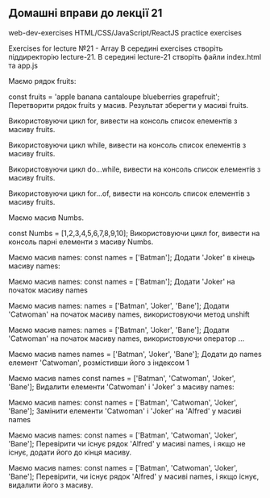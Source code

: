 ## Домашні вправи до лекції 21
web-dev-exercises
HTML/CSS/JavaScript/ReactJS practice exercises

Exercises for lecture №21 - Array
В середині exercises створіть піддиректорію lecture-21. В середині lecture-21 створіть файли index.html та app.js

<!DOCTYPE html>
<html lang="en">
<head>
    <meta charset="UTF-8">
    <meta name="viewport" content="width=device-width, initial-scale=1.0">
    <title>Document</title>
	 <link rel="shortcut icon" href="/favicon.ico" type="image/x-icon">

</head>
<body>

</body>
</html>
Маємо рядок fruits:

const fruits = 'apple banana cantaloupe blueberries grapefruit';
Перетворити рядок fruits у масив. Результат зберегти у масиві fruits.

Використовуючи цикл for, вивести на консоль список елементів з масиву fruits.

Використовуючи цикл while, вивести на консоль список елементів з масиву fruits.

Використовуючи цикл do...while, вивести на консоль список елементів з масиву fruits.

Використовуючи цикл for...of, вивести на консоль список елементів з масиву fruits.

Маємо масив Numbs.

const Numbs = [1,2,3,4,5,6,7,8,9,10];
Використовуючи цикл for, вивести на консоль парні елементи з масиву Numbs.

Маємо масив names:
const names = ['Batman'];
Додати 'Joker' в кінець масиву names:

Маємо масив names:
const names = ['Batman'];
Додати 'Joker' на початок масиву names

Маємо масив names:
names = ['Batman', 'Joker', 'Bane'];
Додати 'Catwoman' на початок масиву names, використовуючи метод unshift

Маємо масив names:
names = ['Batman', 'Joker', 'Bane'];
Додати 'Catwoman' на початок масиву names, використовуючи оператор ...

Маємо масив names
names = ['Batman', 'Joker', 'Bane'];
Додати до names елемент 'Catwoman', розмістивши його з індексом 1

Маємо масив names
const names = ['Batman', 'Catwoman', 'Joker', 'Bane'];
Видалити елементи 'Catwoman' і 'Joker' з масиву names:

Маємо масив names:
const names = ['Batman', 'Catwoman', 'Joker', 'Bane'];
Замінити елементи 'Catwoman' і 'Joker' на 'Alfred' у масиві names

Маємо масив names:
const names = ['Batman', 'Catwoman', 'Joker', 'Bane'];
Перевірити чи існує рядок 'Alfred' у масиві names, і якщо не існує, додати його до кінця масиву.

Маємо масив names:
const names = ['Batman', 'Catwoman', 'Joker', 'Bane'];
Перевірити, чи існує рядок 'Alfred' у масиві names, і якщо існує, видалити його з масиву.